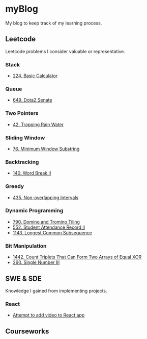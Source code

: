 # myBlog
My blog to keep track of my learning process.

## Leetcode
Leetcode problems I consider valuable or representative.

### Stack

- [224. Basic Calculator](https://github.com/Leoreoreo/myBlog/issues/12)

### Queue

- [649. Dota2 Senate](https://github.com/Leoreoreo/myBlog/issues/7)

### Two Pointers

- [42. Trapping Rain Water](https://github.com/Leoreoreo/myBlog/issues/8)

### Sliding Window

- [76. Minimum Window Substring](https://github.com/Leoreoreo/myBlog/issues/1)

### Backtracking

- [140. Word Break II](https://github.com/Leoreoreo/myBlog/issues/2)

### Greedy

- [435. Non-overlapping Intervals](https://github.com/Leoreoreo/myBlog/issues/11)

### Dynamic Programming

- [790. Domino and Tromino Tiling](https://github.com/Leoreoreo/myBlog/issues/4)
- [552. Student Attendance Record II](https://github.com/Leoreoreo/myBlog/issues/6)
- [1143. Longest Common Subsequence](https://github.com/Leoreoreo/myBlog/issues/10)

### Bit Manipulation

- [1442. Count Triplets That Can Form Two Arrays of Equal XOR](https://github.com/Leoreoreo/myBlog/issues/3)
- [260. Single Number III](https://github.com/Leoreoreo/myBlog/issues/5)

## SWE & SDE
Knowledge I gained from implementing projects.

### React

- [Attempt to add video to React app](https://github.com/Leoreoreo/myBlog/issues/9)

## Courseworks


